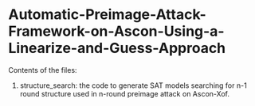 # Automatic-Preimage-Attack-Framework-on-Ascon-Using-a-Linearize-and-Guess-Approach

Contents of the files:
1. structure_search: the code to generate SAT models searching for n-1 round structure used in n-round preimage attack on Ascon-Xof.
